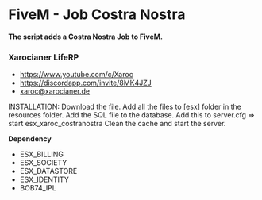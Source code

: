 # FiveM - Job Costra Nostra

**The script adds a Costra Nostra Job to FiveM.**

### **Xarocianer LifeRP**
- https://www.youtube.com/c/Xaroc
- https://discordapp.com/invite/8MK4JZJ
- xaroc@xarocianer.de

INSTALLATION:
Download the file.
Add all the files to [esx] folder in the resources folder.
Add the SQL file to the database.
Add this to server.cfg => start esx_xaroc_costranostra
Clean the cache and start the server.

**Dependency** 
- ESX_BILLING
- ESX_SOCIETY
- ESX_DATASTORE
- ESX_IDENTITY
- BOB74_IPL